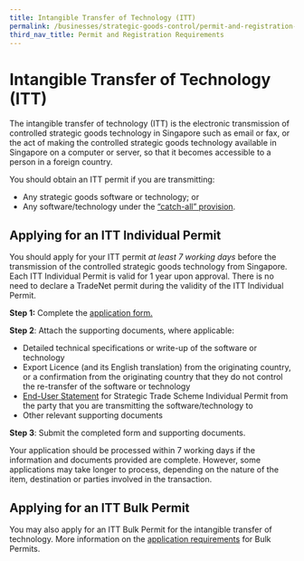 ```yaml
---
title: Intangible Transfer of Technology (ITT) 
permalink: /businesses/strategic-goods-control/permit-and-registration-requirements/intangible-transfer-of-technology-itt
third_nav_title: Permit and Registration Requirements
---
```


# Intangible Transfer of Technology (ITT)

The intangible transfer of technology (ITT) is the electronic transmission of controlled strategic goods technology in Singapore such as email or fax, or the act of making the controlled strategic goods technology available in Singapore on a computer or server, so that it becomes accessible to a person in a foreign country.

You should obtain an ITT permit if you are transmitting:

-   Any strategic goods software or technology; or
-   Any software/technology under the  [“catch-all” provision](/businesses/strategic-goods-control/permit-and-registration-requirements/individual-permit-export-transhipment-and-transit).

## Applying for an ITT Individual Permit

You should apply for your ITT permit  _at least 7 working days_  before the transmission of the controlled strategic goods technology from Singapore. Each ITT Individual Permit is valid for 1 year upon approval. There is no need to declare a TradeNet permit during the validity of the ITT Individual Permit.

**Step 1:** Complete the  [application form.](/eservices/customs-forms-and-service-links)

**Step 2**: Attach the supporting documents, where applicable:

-   Detailed technical specifications or write-up of the software or technology
-   Export Licence (and its English translation) from the originating country, or a confirmation from the originating country that they do not control the re-transfer of the software or technology
-   [End-User Statement](/eservices/customs-forms-and-service-links) for Strategic Trade Scheme Individual Permit from the party that you are transmitting the software/technology to
-   Other relevant supporting documents

**Step 3**: Submit the completed form and supporting documents.

Your application should be processed within 7 working days if the information and documents provided are complete. However, some applications may take longer to process, depending on the nature of the item, destination or parties involved in the transaction.

## Applying for an ITT Bulk Permit

You may also apply for an ITT Bulk Permit for the intangible transfer of technology. More information on the [application requirements](/businesses/09-customs-schemes-licences-framework/09q-strategic-trade-scheme) for Bulk Permits.
